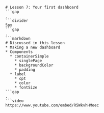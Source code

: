 ```mainHeading
# Lesson 7: Your first dashboard
```gap
.
```divider
5px
```gap
.
```markdown
# Discussed in this lesson
* Making a new dashboard
* Components
  * containerSimple
    * singlePage
    * backgroundColor
    * padding
  * label
    * cpt
    * color
    * fontSize
```gap
.
```video
https://www.youtube.com/embed/R5WkvhHMoec